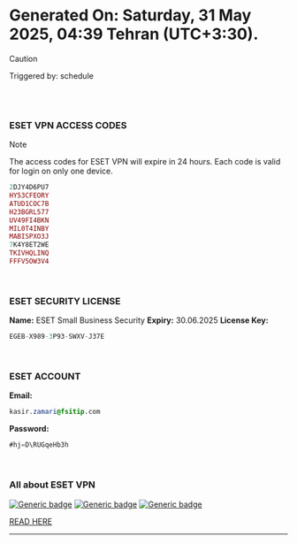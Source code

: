 # Generated On: Saturday, 31 May 2025, 04:39 Tehran (UTC+3:30).

> [!CAUTION]
> Triggered by: schedule

<br><br>

### ESET VPN ACCESS CODES

> [!NOTE]
> The access codes for ESET VPN will expire in 24 hours.
> Each code is valid for login on only one device.

```ruby
2DJY4D6PU7
HY53CFEORY
ATUD1COC7B
H23BGRL577
UV49FI4BKN
MIL0T4INBY
MABISPXO3J
7K4Y8ET2WE
TKIVHQLINQ
FFFV5OW3V4
```

<br>

### ESET SECURITY LICENSE

**Name:** ESET Small Business Security
**Expiry:** 30.06.2025
**License Key:**

```POV-Ray SDL
EGEB-X989-3P93-SWXV-J37E
```

<br>

### ESET ACCOUNT

**Email:**

```CSS
kasir.zamari@fsitip.com
```

**Password:**

```POV-Ray SDL
#hj=D\RUGqeHb3h
```

<br>

### All about ESET VPN


[![Generic badge](https://img.shields.io/badge/Download-Android-green.svg)](https://play.google.com/store/apps/details?id=com.eset.vpn)
[![Generic badge](https://img.shields.io/badge/Download-ios-white.svg)](https://apps.apple.com/us/app/eset-home/id1533672833)
[![Generic badge](https://img.shields.io/badge/Download-windows-blue.svg)](https://download.eset.com/com/eset/apps/home/vpn/windows/latest/eset_vpn_installer.exe)
  

[READ HERE](https://t.me/F_NiREvil/2113)

---

<br><br>


